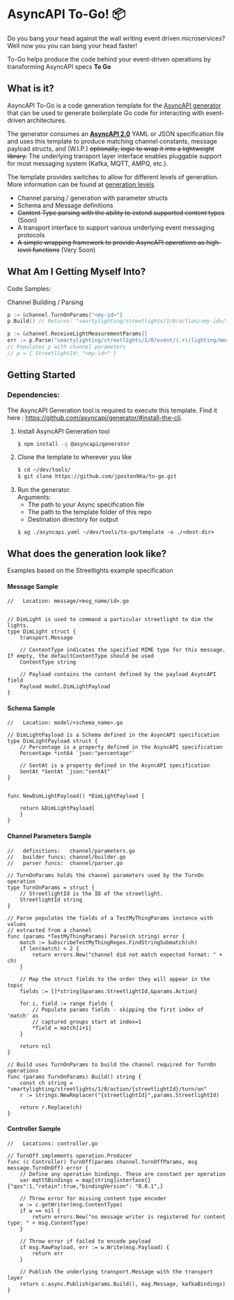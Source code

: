 # AsyncAPI To-Go! :package: 

Do you bang your head against the wall writing event driven microservices?  
Well now you you can bang your head faster!

To-Go helps produce the code behind your event-driven operations by transforming AsyncAPI specs **To Go**

## What is it?
AsyncAPI To-Go is a code generation template for the [AsyncAPI generator](https://github.com/asyncapi/generator) that can be used to generate boilerplate Go code for interacting with event-driven architectures. 

The generator consumes an [**AsyncAPI 2.0**](https://www.asyncapi.com/docs/specifications/2.0.0/) YAML or JSON specification file and uses this template to produce matching channel constants, message payload structs, and (W.I.P.) ~~optionally, logic to wrap it into a lightweight library.~~ The underlying transport layer interface enables pluggable support for most messaging system (Kafka, MQTT, AMPQ, etc.).

The template provides switches to allow for different levels of generation. More information can be found at [generation levels](#generation-levels)
* Channel parsing / generation with parameter structs
* Schema and Message definitions
* ~~Content Type parsing with the ability to extend supported content types~~ (Soon)
* A transport interface to support various underlying event messaging protocols
* ~~A simple wrapping framework to provide AsyncAPI *operations* as high-level functions~~ (Very Soon)

## What Am I Getting Myself Into? 
Code Samples:

Channel Building / Parsing
```go
p := &channel.TurnOnParams{"<my-id>"}
p.Build() // Returns: "smartylighting/streetlights/1/0/action/<my-id>/turn/on"

p := &channel.ReceiveLightMeasurementParams{}
err := p.Parse("smartylighting/streetlights/1/0/event/(.+)/lighting/measured")
// Populates p with channel parameters
// p = { StreetlightId: "<my-id>" }
```

## Getting Started

### Dependencies:
The AsyncAPI Generation tool is required to execute this template. Find it here : https://github.com/asyncapi/generator/#install-the-cli.

1. Install AsyncAPI Generation tool
	```bash
	$ npm install -g @asyncapi/generator
	```
2. Clone the template to wherever you like
	```bash
	$ cd ~/dev/tools/
	$ git clone https://github.com/jposton96a/to-go.git
	```
3. Run the generator.  
	Arguments:
	* The path to your Async specification file
	* The path to the template folder of this repo
	* Destination directory for output
	```
	$ ag ./asyncapi.yaml ~/dev/tools/to-go/template -o ./<dest-dir>
	```

## What does the generation look like? 
Examples based on the Streetlights example specification

#### Message Sample
```golang
//   Location: message/<msg_name/id>.go


// DimLight is used to command a particular streetlight to dim the lights.
type DimLight struct {
	transport.Message

	// ContentType indicates the specified MIME type for this message. If empty, the defaultContentType should be used 
	ContentType string
	
	// Payload contains the content defined by the payload AsyncAPI field
	Payload model.DimLightPayload
}
```
#### Schema Sample
```golang
//   Location: model/<schema_name>.go

// DimLightPayload is a Schema defined in the AsyncAPI specification
type DimLightPayload struct {
    // Percentage is a property defined in the AsyncAPI specification
    Percentage *int64 `json:"percentage"`

    // SentAt is a property defined in the AsyncAPI specification
    SentAt *SentAt `json:"sentAt"`
}


func NewDimLightPayload() *DimLightPayload {

    return &DimLightPayload{
    }
}
```
#### Channel Parameters Sample
```golang
//   definitions:   channel/parameters.go
//   builder funcs: channel/builder.go
//   parser funcs:  channel/parser.go

// TurnOnParams holds the channel parameters used by the TurnOn operation
type TurnOnParams = struct {
	// StreetlightId is the ID of the streetlight.
	StreetlightId string
}

// Parse populates the fields of a TestMyThingParams instance with values 
// extracted from a channel
func (params *TestMyThingParams) Parse(ch string) error {
	match := SubscribeTestMyThingRegex.FindStringSubmatch(ch)
	if len(match) < 2 {
		return errors.New("channel did not match expected format: " + ch)
	}

	// Map the struct fields to the order they will appear in the topic
	fields := []*string{&params.StreetlightId,&params.Action}

	for i, field := range fields {
		// Populate params fields - skipping the first index of 'match' as 
		// captured groups start at index=1
		*field = match[i+1]
	}

	return nil
}

// Build uses TurnOnParams to build the channel required for TurnOn operations
func (params TurnOnParams) Build() string {
	const ch string = "smartylighting/streetlights/1/0/action/{streetlightId}/turn/on"
	r := strings.NewReplacer("{streetlightId}",params.StreetlightId)

	return r.Replace(ch)
}

```
#### Controller Sample
```golang
//   Locations: controller.go

// TurnOff implements operation.Producer
func (c Controller) TurnOff(params channel.TurnOffParams, msg message.TurnOnOff) error {
	// Define any operation bindings. These are constant per operation
    var mqtt5Bindings = map[string]interface{} {"qos":1,"retain":true,"bindingVersion": "0.0.1",}

	// Throw error for missing content type encoder
	w := c.getWriter(msg.ContentType)
	if w == nil {
		return errors.New("no message writer is registered for content type: " + msg.ContentType)
	}

	// Throw error if failed to encode payload
	if msg.RawPayload, err := w.Write(msg.Payload) {
		return err
	}

	// Publish the underlying transport.Message with the transport layer
	return c.async.Publish(params.Build(), mag.Message, kafkaBindings)
}

```